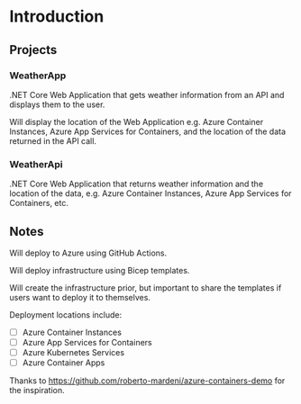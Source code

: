 # Introduction

## Projects

### WeatherApp

.NET Core Web Application that gets weather information from an API and displays them to the user.

Will display the location of the Web Application e.g. Azure Container Instances, Azure App Services for Containers, and the location of the data returned in the API call.

### WeatherApi

.NET Core Web Application that returns weather information and the location of the data, e.g. Azure Container Instances, Azure App Services for Containers, etc.

## Notes

Will deploy to Azure using GitHub Actions.

Will deploy infrastructure using Bicep templates.

Will create the infrastructure prior, but important to share the templates if users want to deploy it to themselves.

Deployment locations include:

* [ ] Azure Container Instances
* [ ] Azure App Services for Containers
* [ ] Azure Kubernetes Services
* [ ] Azure Container Apps

Thanks to <https://github.com/roberto-mardeni/azure-containers-demo> for the inspiration.
